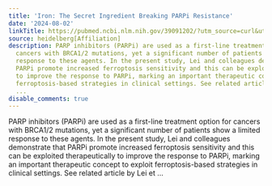 ```yaml
---
title: 'Iron: The Secret Ingredient Breaking PARPi Resistance'
date: '2024-08-02'
linkTitle: https://pubmed.ncbi.nlm.nih.gov/39091202/?utm_source=curl&utm_medium=rss&utm_campaign=pubmed-2&utm_content=1FakS-2QOkCT8HsMOQP1bCRQ4YzyumYOmxmF0moLsQ3dFB1E9V&fc=20220326224207&ff=20240802182554&v=2.18.0.post9+e462414
source: heidelberg[Affiliation]
description: PARP inhibitors (PARPi) are used as a first-line treatment option for
  cancers with BRCA1/2 mutations, yet a significant number of patients show a limited
  response to these agents. In the present study, Lei and colleagues demonstrate that
  PARPi promote increased ferroptosis sensitivity and this can be exploited therapeutically
  to improve the response to PARPi, marking an important therapeutic concept to exploit
  ferroptosis-based strategies in clinical settings. See related article by Lei et
  ...
disable_comments: true
---
```

PARP inhibitors (PARPi) are used as a first-line treatment option for cancers with BRCA1/2 mutations, yet a significant number of patients show a limited response to these agents. In the present study, Lei and colleagues demonstrate that PARPi promote increased ferroptosis sensitivity and this can be exploited therapeutically to improve the response to PARPi, marking an important therapeutic concept to exploit ferroptosis-based strategies in clinical settings. See related article by Lei et ...